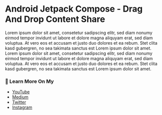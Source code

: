 # Android Jetpack Compose - Drag And Drop Content Share

Lorem ipsum dolor sit amet, consetetur sadipscing elitr, sed diam nonumy eirmod tempor invidunt ut labore et dolore magna aliquyam erat, sed diam voluptua. At vero eos et accusam et justo duo dolores et ea rebum. Stet clita kasd gubergren, no sea takimata sanctus est Lorem ipsum dolor sit amet. Lorem ipsum dolor sit amet, consetetur sadipscing elitr, sed diam nonumy eirmod tempor invidunt ut labore et dolore magna aliquyam erat, sed diam voluptua. At vero eos et accusam et justo duo dolores et ea rebum. Stet clita kasd gubergren, no sea takimata sanctus est Lorem ipsum dolor sit amet.

### 🙌 Learn More On My
- [YouTube](https://www.youtube.com/channel/UCqHzmnim9pKgpq57Hm7o2Gg)
- [Medium](https://yanneck-reiss.medium.com)
- [Twitter](https://twitter.com/YanneckReiss)
- [Instagram](https://www.instagram.com/yanneckreiss)
